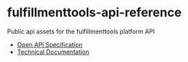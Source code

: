 # fulfillmenttools-api-reference

Public api assets for the fulfillmenttools platform API

- [Open API Specification](api.swagger.yaml)
- [Technical Documentation](https://docs.fulfillmenttools.com)